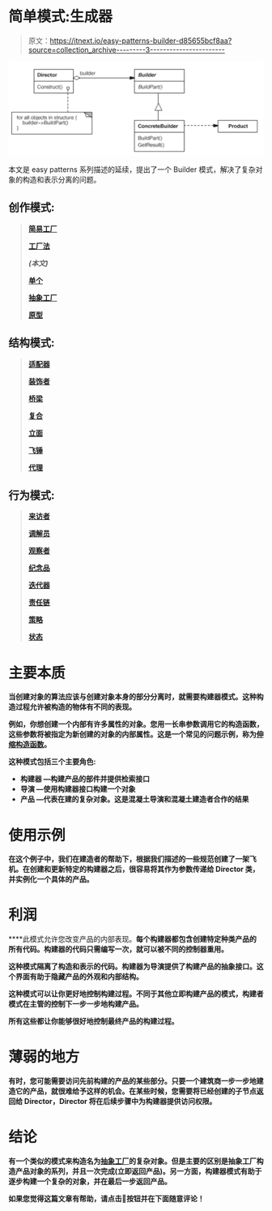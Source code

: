 # 简单模式:生成器

> 原文：<https://itnext.io/easy-patterns-builder-d85655bcf8aa?source=collection_archive---------3----------------------->

![](img/76e517bc39bfdd72077866a52dc3ac47.png)

本文是 easy patterns 系列描述的延续，提出了一个 Builder 模式，解决了复杂对象的构造和表示分离的问题。

## 创作模式:

> [**简易工厂**](/easy-patterns-simple-factory-b946a086fd7e)
> 
> [**工厂法**](/easy-patterns-factory-method-5f27385ac5c)
> 
> [](/easy-patterns-builder-d85655bcf8aa)***(本文)***
> 
> **[**单个**](/easy-patterns-singleton-283356fb29bf)**
> 
> **[**抽象工厂**](/easy-patterns-abstract-factory-2325cb398fc6)**
> 
> **[**原型**](/easy-patterns-prototype-e03ec6962f89)**

## **结构模式:**

> **[**适配器**](/easy-patterns-adapter-9b5806cb346f)**
> 
> **[**装饰者**](/easy-patterns-decorator-eaa96c0550ea)**
> 
> **[**桥梁**](/easy-patterns-bridge-28d50dc25f9f)**
> 
> **[**复合**](/easy-patterns-composite-8b28aa1f158)**
> 
> **[**立面**](/easy-patterns-facade-8cb185f4f44f)**
> 
> **[**飞锤**](/easy-patterns-flyweight-dab4c018f7f5)**
> 
> **[**代理**](/easy-patterns-proxy-45fc3a648020)**

## **行为模式:**

> **[**来访者**](/easy-patterns-visitor-b8ef57eb957)**
> 
> **[**调解员**](/easy-patterns-mediator-e0bf18fefdf9)**
> 
> **[**观察者**](/easy-patterns-observer-63c832d41ffd)**
> 
> **[**纪念品**](/easy-patterns-memento-ce966cec7478)**
> 
> **[**迭代器**](/easy-patterns-iterator-f5c0dd85957)**
> 
> **[**责任链**](/easy-patterns-chain-of-responsibility-9a84307ad837)**
> 
> **[**策略**](/easy-patterns-strategy-ecb6f6fc0ef3)**
> 
> **[**状态**](/easy-patterns-state-ec87a1a487b4)**

# **主要本质**

**当创建对象的算法应该与创建对象本身的部分分离时，就需要构建器模式。这种构造过程允许被构造的物体有不同的表现。**

**例如，你想创建一个内部有许多属性的对象。您用一长串参数调用它的构造函数，这些参数将被指定为新创建的对象的内部属性。这是一个常见的问题示例，称为[伸缩构造函数](http://www.captaindebug.com/2011/05/telescoping-constructor-antipattern.html#.W5aETtj-hTY)。**

**这种模式包括三个主要角色:**

*   ****构建器** —构建产品的部件并提供检索接口**
*   **导演 —使用构建器接口构建一个对象**
*   ****产品** —代表在建的复杂对象。这是混凝土导演和混凝土建造者合作的结果**

# **使用示例**

**在这个例子中，我们在建造者的帮助下，根据我们描述的一些规范创建了一架飞机。在创建和更新特定的构建器之后，很容易将其作为参数传递给 Director 类，并实例化一个具体的产品。**

# **利润**

****此模式允许您改变产品的内部表现。**每个构建器都包含创建特定种类产品的所有代码。构建器的代码只需编写一次，就可以被不同的控制器重用。**

****这种模式隔离了构造和表示的代码。构建器为导演提供了构建产品的抽象接口。这个界面有助于隐藏产品的外观和内部结构。****

**这种模式可以让你更好地控制构建过程。不同于其他立即构建产品的模式，构建者模式在主管的控制下一步一步地构建产品。**

**所有这些都让你能够很好地控制最终产品的构建过程。**

# **薄弱的地方**

**有时，您可能需要访问先前构建的产品的某些部分。只要一个建筑商一步一步地建造它的产品，就很难给予这样的机会。在某些时候，您需要将已经创建的子节点返回给 Director，Director 将在后续步骤中为构建器提供访问权限。**

# **结论**

**有一个类似的模式来构造名为[抽象工厂](/easy-patterns-abstract-factory-2325cb398fc6)的复杂对象。但是主要的区别是抽象工厂构造产品对象的系列，并且一次完成(立即返回产品)。另一方面，构建器模式有助于逐步构建一个复杂的对象，并在最后一步返回产品。**

**如果您觉得这篇文章有帮助，请点击👏按钮并在下面随意评论！**
